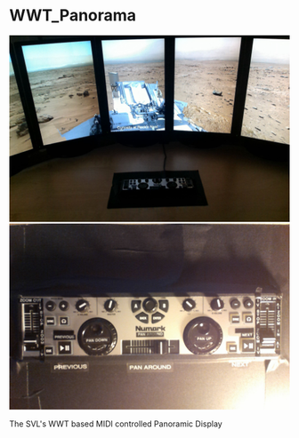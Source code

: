 WWT_Panorama
============

<img src=https://raw.githubusercontent.com/SpaceVisualizationLaboratory/Images/master/Panoramic.JPG>

<img src=https://raw.githubusercontent.com/SpaceVisualizationLaboratory/Images/master/PanoramicMIDI.JPG>

The SVL's WWT based MIDI controlled Panoramic Display


